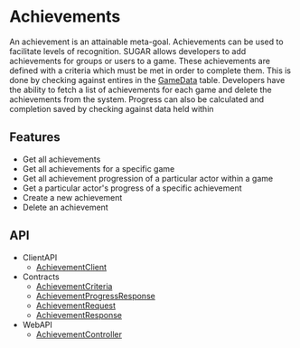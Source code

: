 # Achievements
An achievement is an attainable meta-goal. Achievements can be used to facilitate levels of recognition. 
SUGAR allows developers to add achievements for groups or users to a game. These achievements are defined with a criteria which must be met in order to complete them. This is done by checking against entires in the [GameData](/articles/GameData) table. Developers have the ability to fetch a list of achievements for each game and delete the achievements from the system. Progress can also be calculated and completion saved by checking against data held within 

## Features
* Get all achievements
* Get all achievements for a specific game
* Get all achievement progression of a particular actor within a game
* Get a particular actor's progress of a specific achievement 
* Create a new achievement 
* Delete an achievement



## API
* ClientAPI
    * [AchievementClient](/api/PlayGen.SUGAR.ClientAPI.AchievementClient)
* Contracts
    * [AchievementCriteria](/api/PlayGen.SUGAR.Contracts.AchievementCriteria)
    * [AchievementProgressResponse](/api/PlayGen.SUGAR.Contracts.AchievementProgressResponse)
    * [AchievementRequest](/api/PlayGen.SUGAR.Contracts.AchievementRequest)
    * [AchievementResponse](/api/PlayGen.SUGAR.Contracts.AchievementResponse)
* WebAPI
    * [AchievementController](/api/PlayGen.SUGAR.WebAPI.Controllers.AchievementController)
